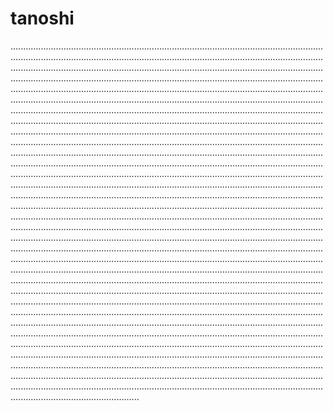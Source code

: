 # tanoshi
...............................................................................................................................................................................................................................................................................................................................................................................................................................................................................................................................................................................................................................................................................................................................................................................................................................................................................................................................................................................................................................................................................................................................................................................................................................................................................................................................................................................................................................................................................................................................................................................................................................................................................................................................................................................................................................................................................................................................................................................................................................................................................................................................................................................................................................................................................................................................................................................................................................................................................................................................................................................................................................................................................................................................................................................................................................................................................................................................................................................................................................................................................................................................................................................................................................................................................................................................................................................................................................................................................................................................................................................................................................................................................................................................................................................................................................................................................................................................................................................................................................................................................................................................................................................................................................................................................................................
